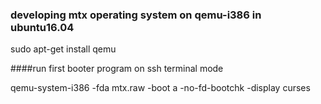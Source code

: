 ### developing mtx operating system on qemu-i386 in ubuntu16.04
sudo apt-get install qemu

####run first booter program on ssh terminal mode

qemu-system-i386 -fda mtx.raw -boot a -no-fd-bootchk -display curses

